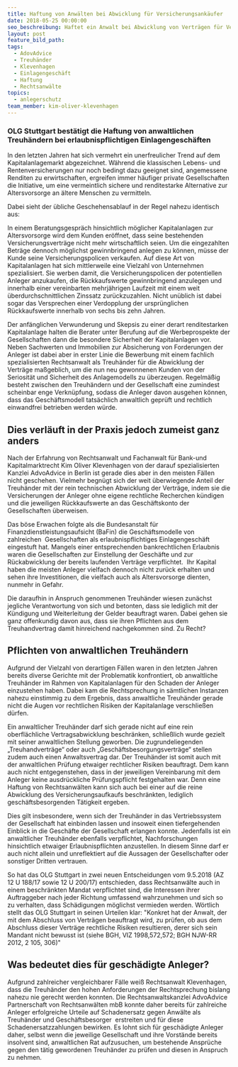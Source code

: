 ```yaml
---
title: Haftung von Anwälten bei Abwicklung für Versicherungsankäufer
date: 2018-05-25 00:00:00
seo_beschreibung: Haftet ein Anwalt bei Abwicklung von Verträgen für Versicherungsankäufer
layout: post
feature_bild_path:
tags:
  - AdovAdvice
  - Treuhänder
  - Klevenhagen
  - Einlagengeschäft
  - Haftung
  - Rechtsanwälte
topics:
  - anlegerschutz
team_member: kim-oliver-klevenhagen
---
```


### OLG Stuttgart bestätigt die Haftung von anwaltlichen Treuhändern bei erlaubnispflichtigen Einlagengeschäften

In den letzten Jahren hat sich vermehrt ein unerfreulicher Trend auf dem Kapitalanlagemarkt abgezeichnet. Während die klassischen Lebens- und Rentenversicherungen nur noch bedingt dazu geeignet sind, angemessene Renditen zu erwirtschaften, ergreifen immer häufiger private Gesellschaften die Initiative, um eine vermeintlich sichere und renditestarke Alternative zur Altersvorsorge an ältere Menschen zu vermitteln.

Dabei sieht der übliche Geschehensablauf in der Regel nahezu identisch aus:

In einem Beratungsgespräch hinsichtlich möglicher Kapitalanlagen zur Altersvorsorge wird dem Kunden eröffnet, dass seine bestehenden Versicherungsverträge nicht mehr wirtschaftlich seien. Um die eingezahlten Beträge dennoch möglichst gewinnbringend anlegen zu können, müsse der Kunde seine Versicherungspolicen verkaufen. Auf diese Art von Kapitalanlagen hat sich mittlerweile eine Vielzahl von Unternehmen spezialisiert. Sie werben damit, die Versicherungspolicen der potentiellen Anleger anzukaufen, die Rückkaufswerte gewinnbringend anzulegen und innerhalb einer vereinbarten mehrjährigen Laufzeit mit einem weit überdurchschnittlichen Zinssatz zurückzuzahlen. Nicht unüblich ist dabei sogar das Versprechen einer Verdopplung der ursprünglichen Rückkaufswerte innerhalb von sechs bis zehn Jahren.

Der anfänglichen Verwunderung und Skepsis zu einer derart renditestarken Kapitalanlage halten die Berater unter Berufung auf die Werbeprospekte der Gesellschaften dann die besondere Sicherheit der Kapitalanlagen vor. Neben Sachwerten und Immobilien zur Absicherung von Forderungen der Anleger ist dabei aber in erster Linie die Bewerbung mit einem fachlich spezialisierten Rechtsanwalt als Treuhänder für die Abwicklung der Verträge maßgeblich, um die nun neu gewonnenen Kunden von der Seriosität und Sicherheit des Anlagemodells zu überzeugen. Regelmäßig besteht zwischen den Treuhändern und der Gesellschaft eine zumindest scheinbar enge Verknüpfung, sodass die Anleger davon ausgehen können, dass das Geschäftsmodell tatsächlich anwaltlich geprüft und rechtlich einwandfrei betrieben werden würde.

## Dies verläuft in der Praxis jedoch zumeist ganz anders

Nach der Erfahrung von Rechtsanwalt und Fachanwalt für Bank-und Kapitalmarktrecht Kim Oliver Klevenhagen von der darauf spezialisierten Kanzlei AdvoAdvice in Berlin ist gerade dies aber in den meisten Fällen nicht geschehen. Vielmehr begnügt sich der weit überwiegende Anteil der Treuhänder mit der rein technischen Abwicklung der Verträge, indem sie die Versicherungen der Anleger ohne eigene rechtliche Recherchen kündigen und die jeweiligen Rückkaufswerte an das Geschäftskonto der Gesellschaften überweisen.

Das böse Erwachen folgte als die Bundesanstalt für Finanzdienstleistungsaufsicht (BaFin) die Geschäftsmodelle von zahlreichen  Gesellschaften als erlaubnispflichtiges Einlagengeschäft eingestuft hat. Mangels einer entsprechenden bankrechtlichen Erlaubnis waren die Gesellschaften zur Einstellung der Geschäfte und zur Rückabwicklung der bereits laufenden Verträge verpflichtet.  Ihr Kapital haben die meisten Anleger vielfach dennoch nicht zurück erhalten und sehen ihre Investitionen, die vielfach auch als Altersvorsorge dienten,  nunmehr in Gefahr.

Die daraufhin in Anspruch genommenen Treuhänder wiesen zunächst jegliche Verantwortung von sich und betonten, dass sie lediglich mit der Kündigung und Weiterleitung der Gelder beauftragt waren. Dabei gehen sie ganz offenkundig davon aus, dass sie ihren Pflichten aus dem Treuhandvertrag damit hinreichend nachgekommen sind. Zu Recht?

## Pflichten von anwaltlichen Treuhändern

Aufgrund der Vielzahl von derartigen Fällen waren in den letzten Jahren bereits diverse Gerichte mit der Problematik konfrontiert, ob anwaltliche Treuhänder im Rahmen von Kapitalanlagen für den Schaden der Anleger einzustehen haben. Dabei kam die Rechtsprechung in sämtlichen Instanzen nahezu einstimmig zu dem Ergebnis, dass anwaltliche Treuhänder gerade nicht die Augen vor rechtlichen Risiken der Kapitalanlage verschließen dürfen.

Ein anwaltlicher Treuhänder darf sich gerade nicht auf eine rein oberflächliche Vertragsabwicklung beschränken, schließlich wurde gezielt mit seiner anwaltlichen Stellung geworben. Die zugrundeliegenden „Treuhandverträge“ oder auch „Geschäftsbesorgungsverträge“ stellen zudem auch einen Anwaltsvertrag dar. Der Treuhänder ist somit auch mit der anwaltlichen Prüfung etwaiger rechtlicher Risiken beauftragt. Dem kann auch nicht entgegenstehen, dass in der jeweiligen Vereinbarung mit dem Anleger keine ausdrückliche Prüfungspflicht festgehalten war. Denn eine Haftung von Rechtsanwälten kann sich auch bei einer auf die reine Abwicklung des Versicherungsaufkaufs beschränkten, lediglich geschäftsbesorgenden Tätigkeit ergeben.

Dies gilt insbesondere, wenn sich der Treuhänder in das Vertriebssystem der Gesellschaft hat einbinden lassen und insoweit einen tiefergehenden Einblick in die Geschäfte der Gesellschaft erlangen konnte. Jedenfalls ist ein anwaltlicher Treuhänder ebenfalls verpflichtet, Nachforschungen hinsichtlich etwaiger Erlaubnispflichten anzustellen. In diesem Sinne darf er auch nicht allein und unreflektiert auf die Aussagen der Gesellschafter oder sonstiger Dritten vertrauen.

So hat das OLG Stuttgart in zwei neuen Entscheidungen vom 9.5.2018 (AZ 12 U 188/17 sowie 12 U 200/17) entschieden, dass Rechtsanwälte auch in einem beschränkten Mandat verpflichtet sind, die Interessen ihrer Auftraggeber nach jeder Richtung umfassend wahrzunehmen und sich so zu verhalten, dass Schädigungen möglichst vermieden werden. Wörtlich stellt das OLG Stuttgart in seinen Urteilen klar: "Konkret hat der Anwalt, der mit dem Abschluss von Verträgen beauftragt wird, zu prüfen, ob aus dem Abschluss dieser Verträge rechtliche Risiken resultieren, derer sich sein Mandant nicht bewusst ist (siehe BGH, VIZ 1998,572,572; BGH NJW-RR 2012, 2 105, 306)"

## Was bedeutet dies für geschädigte Anleger?

Aufgrund zahlreicher vergleichbarer Fälle weiß Rechtsanwalt Klevenhagen, dass die Treuhänder den hohen Anforderungen der Rechtsprechung bislang nahezu nie gerecht werden konnten. Die Rechtsanwaltskanzlei AdvoAdvice Partnerschaft von Rechtsanwälten mbB konnte daher bereits für zahlreiche Anleger erfolgreiche Urteile auf Schadenersatz gegen Anwälte als Treuhänder und Geschäftsbesorger  erstreiten und für diese Schadenersatzzahlungen bewirken. Es lohnt sich für geschädigte Anleger daher, selbst wenn die jeweilige Gesellschaft und ihre Vorstände bereits insolvent sind, anwaltlichen Rat aufzusuchen, um bestehende Ansprüche gegen den tätig gewordenen Treuhänder zu prüfen und diesen in Anspruch zu nehmen.